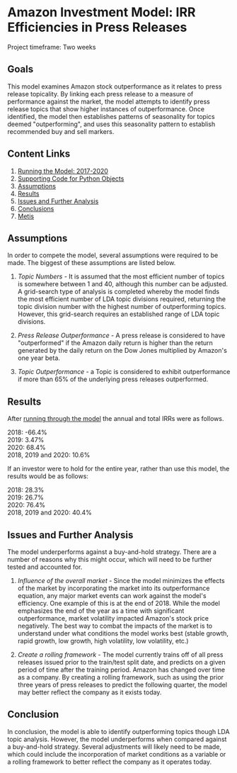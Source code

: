 # Amazon Investment Model: IRR Efficiencies in Press Releases

Project timeframe: Two weeks

## Goals

This model examines Amazon stock outperformance as it relates to press release topicality. By linking each press release to a measure of performance against the market, the model attempts to identify press release topics that show higher instances of outperformance. Once identified, the model then establishes patterns of seasonality for topics deemed "outperforming", and uses this seasonality pattern to establish recommended buy and sell markers. 

## Content Links
1. [Running the Model: 2017-2020](https://github.com/gjj425/Amazon_Investment_Model/blob/main/amazon_trading.ipynb)
2. [Supporting Code for Python Objects](https://github.com/gjj425/Amazon_Investment_Model/blob/main/AmazonPrPatterns.py)
3. [Assumptions](##-assumptions)
4. [Results](##-results)
5. [Issues and Further Analysis](##-issues-and-further-analysis)
6. [Conclusions](##-conclusions)
7. [Metis](https://www.thisismetis.com/bootcamps/online-machine-learning-bootcamp)

## Assumptions
In order to compete the model, several assumptions were required to be made. The biggest of these assumptions are listed below.

1. *Topic Numbers* - It is assumed that the most efficient number of topics is somewhere between 1 and 40, although this number can be adjusted. A grid-search type of analysis is completed whereby the model finds the most efficient number of LDA topic divisions required, returning the topic division number with the highest number of outperforming topics. However, this grid-search requires an established range of LDA topic divisions.

2. *Press Release Outperformance* - A press release is considered to have "outperformed" if the Amazon daily return is higher than the return generated by the daily return on the Dow Jones multiplied by Amazon's one year beta.

3. *Topic Outperformance* - a Topic is considered to exhibit outperformance if more than 65% of the underlying press releases outperformed.

## Results
After [running through the model](https://github.com/gjj425/Amazon_Investment_Model/blob/main/amazon_trading.ipynb) the annual and total IRRs were as follows.

2018: -66.4%  
2019: 3.47%  
2020: 68.4%  
2018, 2019 and 2020: 10.6%

If an investor were to hold for the entire year, rather than use this model, the results would be as follows:

2018: 28.3%  
2019: 26.7%  
2020: 76.4%  
2018, 2019 and 2020: 40.4%

## Issues and Further Analysis
The model underperforms against a buy-and-hold strategy. There are a number of reasons why this might occur, which will need to be further tested and accounted for.

1. *Influence of the overall market* - Since the model minimizes the effects of the market by incorporating the market into its outperformance equation, any major market events can work against the model's efficiency. One example of this is at the end of 2018. While the model emphasizes the end of the year as a time with significant outperformance, market volatility impacted Amazon's stock price negatively. The best way to combat the impacts of the market is to understand under what conditions the model works best (stable growth, rapid growth, low growth, high volatility, low volatility, etc.)

2. *Create a rolling framework* - The model currently trains off of all press releases issued prior to the train/test split date, and predicts on a given period of time after the training period. Amazon has changed over time as a company. By creating a rolling framework, such as using the prior three years of press releases to predict the following quarter, the model may better reflect the company as it exists today.

## Conclusion
In conclusion, the model is able to identify outperforming topics though LDA topic analysis. However, the model underperforms when compared against a buy-and-hold strategy. Several adjustments will likely need to be made, which could include the incorporation of market conditions as a variable or a rolling framework to better reflect the company as it operates today.


        
